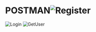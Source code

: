 # POSTMAN![Register](https://github.com/user-attachments/assets/6ea81fe1-0dac-42a0-ab03-65928182986f)
![Login](https://github.com/user-attachments/assets/9c4b5b2f-9788-4bb8-8d6c-f10b3b70cec6)
![GetUser](https://github.com/user-attachments/assets/55368b09-85c0-4e25-a41e-44c3e3434911)

